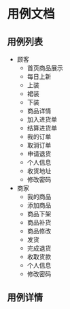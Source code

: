# 用例文档

## 用例列表
- 顾客
    + 首页商品展示
    + 每日上新
    + 上装
    + 裙装
    + 下装
    + 商品详情
    + 加入进货单
    + 结算进货单
    + 我的订单
    + 取消订单
    + 申请退货
    + 个人信息
    + 收货地址
    + 修改密码
- 商家
    + 我的商品
    + 添加商品
    + 商品下架
    + 商品补货
    + 商品修改
    + 发货
    + 完成退货
    + 收取货款
    + 个人信息
    + 修改密码
    
## 用例详情
